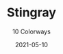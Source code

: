 ---
image_primary: "img/product_main_80_(1)_stingray.jpg"
image_secondary: "img/colorway_80_Cays1.jpg"
description: "Up%20close%2C%20STINGRAY%27s%20subtly%20patterned%20%22skin%22%20reveals%20a%20handsome%20pebbled%20surface%2C%20yet%20when%20viewed%20from%20a%20distance%2C%20it%20discloses%20a%20surprisingly%20subtle%20spinal%20pattern.%A0%20Inspired%20by%20the%20winged%20phantom%20of%20the%20deep%2C%20our%20STINGRAY%20Technology%20Leather%u2122%20possesses%20the%20inherently%20primitive%20beauty%20and%20grace%20one%20might%20expect%20from%20these%20ghosts%20of%20the%20open%20seas.%A0%20STINGRAY%20is%20an%20Interior%20Design%20Magazine%20Merit%20Award%20recipient."
tags: 
  - "Textiles"
designer: "Joseph Noble"
href: "https://www.josephnoble.com/collections/stingray/"
title: "Stingray"
subtitle: "10 Colorways"
category: "Textiles"
manufacturer: "Joseph Noble"
slug: "/manufacturers/joseph-noble/textiles/joseph-noble-stingray"
date: "2021-05-10"
---